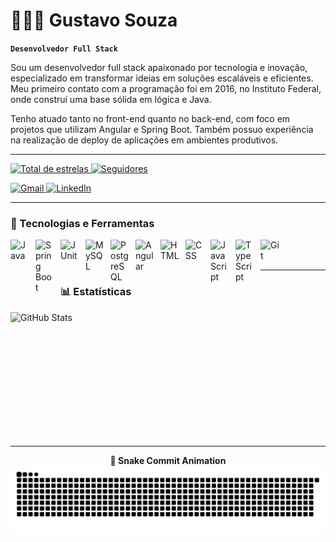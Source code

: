 # 👨🏿‍💻 Gustavo Souza

**`Desenvolvedor Full Stack`**

Sou um desenvolvedor full stack apaixonado por tecnologia e inovação, especializado em transformar ideias em soluções escaláveis e eficientes. Meu primeiro contato com a programação foi em 2016, no Instituto Federal, onde construí uma base sólida em lógica e Java.

Tenho atuado tanto no front-end quanto no back-end, com foco em projetos que utilizam Angular e Spring Boot. Também possuo experiência na realização de deploy de aplicações em ambientes produtivos.

---

<p align="left">
  <a href="https://github.com/Gustavolrsc?tab=repositories&sort=stargazers" target="_blank">
    <img 
      alt="Total de estrelas" 
      title="Total de estrelas no GitHub" 
      src="https://custom-icon-badges.demolab.com/github/stars/Gustavolrsc?color=55960c&style=for-the-badge&labelColor=488207&logo=star&label=Estrelas" 
    />
  </a>
  <a href="https://github.com/Gustavolrsc?tab=followers" target="_blank">
    <img 
      alt="Seguidores" 
      title="Me siga no GitHub" 
      src="https://custom-icon-badges.demolab.com/github/followers/Gustavolrsc?color=236ad3&labelColor=1155ba&style=for-the-badge&logo=github&label=Seguidores&logoColor=white" 
    />
  </a>
</p>

<p align="left">
  <a href="mailto:gustavolrsc@gmail.com" target="_blank">
    <img 
      alt="Gmail" 
      title="Enviar um e-mail" 
      src="https://custom-icon-badges.demolab.com/badge/-Gmail-d14836?style=for-the-badge&logo=gmail&logoColor=white" 
    />
  </a>
  <a href="https://www.linkedin.com/in/Gustavolrsc/" target="_blank">
    <img 
      alt="LinkedIn" 
      title="LinkedIn" 
      src="https://custom-icon-badges.demolab.com/badge/-LinkedIn-0a66c2?style=for-the-badge&logo=linkedin&logoColor=white" 
    />
  </a>
</p>

---

### 🤖 Tecnologias e Ferramentas

<img align="left" alt="Java" title="Java" width="30px" style="padding-right: 10px;" src="https://cdn.jsdelivr.net/gh/devicons/devicon/icons/java/java-original.svg" />
<img align="left" alt="Spring Boot" title="Spring Boot" width="30px" style="padding-right: 10px;" src="https://cdn.jsdelivr.net/gh/devicons/devicon/icons/spring/spring-original.svg" />
<img align="left" alt="JUnit" title="JUnit" width="30px" style="padding-right: 10px;" src="https://cdn.jsdelivr.net/gh/devicons/devicon/icons/junit/junit-plain.svg" />
<img align="left" alt="MySQL" title="MySQL" width="30px" style="padding-right: 10px;" src="https://cdn.jsdelivr.net/gh/devicons/devicon/icons/mysql/mysql-original.svg" />
<img align="left" alt="PostgreSQL" title="PostgreSQL" width="30px" style="padding-right: 10px;" src="https://cdn.jsdelivr.net/gh/devicons/devicon/icons/postgresql/postgresql-original.svg" />
<img align="left" alt="Angular" title="Angular" width="30px" style="padding-right: 10px;" src="https://cdn.jsdelivr.net/gh/devicons/devicon/icons/angularjs/angularjs-original.svg" />
<img align="left" alt="HTML" title="HTML" width="30px" style="padding-right: 10px;" src="https://cdn.jsdelivr.net/gh/devicons/devicon/icons/html5/html5-original.svg" />
<img align="left" alt="CSS" title="CSS" width="30px" style="padding-right: 10px;" src="https://cdn.jsdelivr.net/gh/devicons/devicon/icons/css3/css3-original.svg" />
<img align="left" alt="JavaScript" title="JavaScript" width="30px" style="padding-right: 10px;" src="https://cdn.jsdelivr.net/gh/devicons/devicon/icons/javascript/javascript-original.svg" />
<img align="left" alt="TypeScript" title="TypeScript" width="30px" style="padding-right: 10px;" src="https://cdn.jsdelivr.net/gh/devicons/devicon/icons/typescript/typescript-original.svg" />
<img align="left" alt="Git" title="Git" width="30px" style="padding-right: 10px;" src="https://cdn.jsdelivr.net/gh/devicons/devicon/icons/git/git-original.svg" />

<br/><br/>

---

### 📊 Estatísticas

<img 
  align="left" 
  alt="GitHub Stats" 
  height="200" 
  src="https://github-readme-stats.vercel.app/api/top-langs/?username=Gustavolrsc&theme=tokyonight&layout=compact&custom_title=Tecnologias&langs_count=9" 
/>

<br clear="both"/>

---

<p align="center">
  <strong>🐍 Snake Commit Animation</strong><br/>
  <img 
    src="https://raw.githubusercontent.com/Gustavolrsc/Gustavolrsc/output/snake.svg" 
    alt="Snake animation" 
  />
</p>
